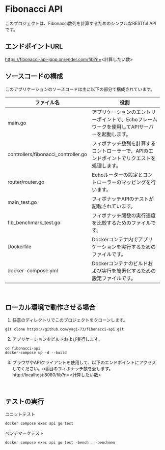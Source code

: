 # Fibonacci API
このプロジェクトは、Fibonacci数列を計算するためのシンプルなRESTful APIです。

## エンドポイントURL
https://fibonacci-api-jqpp.onrender.com/fib?n=<計算したい数>

## ソースコードの構成
このアプリケーションのソースコードは主に以下の部分で構成されています。

| ファイル名 | 役割 |
| ---- | ---- |
| main.go | アプリケーションのエントリーポイントで、Echoフレームワークを使用してAPIサーバーを起動します。 |
| controllers/fibonacci_controller.go | フィボナッチ数列を計算するコントローラーで、APIのエンドポイントでリクエストを処理します。 |
| router/router.go | Echoルーターの設定とコントローラーのマッピングを行います。 |
| main_test.go | フィボナッチAPIのテストが記載されています。 |
| fib_benchmark_test.go | フィボナッチ関数の実行速度を比較するためのファイルです。 |
| Dockerfile | Dockerコンテナ内でアプリケーションを実行するためのファイルです。 |
| docker-compose.yml | Dockerコンテナのビルドおよび実行を簡素化するための設定ファイルです。 |

<br>

## ローカル環境で動作させる場合
1. 任意のディレクトリでこのプロジェクトをクローンします。
```
git clone https://github.com/yagi-73/fibonacci-api.git
```
2. アプリケーションをビルドおよび実行します。
```
cd fibonacci-api
docker-compose up -d --build
```
3. ブラウザやAPIクライアントを使用して、以下のエンドポイントにアクセスしてください。n番目のフィボナッチ数を返します。
http://localhost:8080/fib?n=<計算したい数>

<br>

## テストの実行
ユニットテスト
```
docker compose exec api go test
```
ベンチマークテスト
```
docker compose exec api go test -bench . -benchmem
```